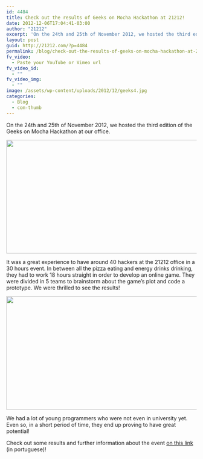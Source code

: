 ```yaml
---
id: 4484
title: Check out the results of Geeks on Mocha Hackathon at 21212!
date: 2012-12-06T17:04:41-03:00
author: "21212"
excerpt: 'On the 24th and 25th of November 2012, we hosted the third edition of the Geeks on Mocha Hackathon at our office. '
layout: post
guid: http://21212.com/?p=4484
permalink: /blog/check-out-the-results-of-geeks-on-mocha-hackathon-at-21212/
fv_video:
  - Paste your YouTube or Vimeo url
fv_video_id:
  - ""
fv_video_img:
  - ""
image: /assets/wp-content/uploads/2012/12/geeks4.jpg
categories:
  - Blog
  - com-thumb
---
```

On the 24th and 25th of November 2012, we hosted the third edition of the Geeks on Mocha Hackathon at our office.

[<img src="{{ site.url }}/assets/wp-content/uploads/2012/12/geeks4.jpg" alt="" title="geeks4" width="540" height="300" class="aligncenter size-full wp-image-4491" srcset="{{ site.url }}/assets/wp-content/uploads/2012/12/geeks4.jpg 540w, {{ site.url }}/assets/wp-content/uploads/2012/12/geeks4-300x166.jpg 300w" sizes="(max-width: 540px) 100vw, 540px" />](http://21212.com/assets/wp-content/uploads/2012/12/geeks4.jpg)

It was a great experience to have around 40 hackers at the 21212 office in a 30 hours event. In between all the pizza eating and energy drinks drinking, they had to work 18 hours straight in order to develop an online game. They were divided in 5 teams to brainstorm about the game&#8217;s plot and code a prototype. We were thrilled to see the results!

[<img src="{{ site.url }}/assets/wp-content/uploads/2012/12/geeks3.jpg" alt="" title="geeks3" width="540" height="300" class="aligncenter size-full wp-image-4490" srcset="{{ site.url }}/assets/wp-content/uploads/2012/12/geeks3.jpg 540w, {{ site.url }}/assets/wp-content/uploads/2012/12/geeks3-300x166.jpg 300w" sizes="(max-width: 540px) 100vw, 540px" />](http://21212.com/assets/wp-content/uploads/2012/12/geeks3.jpg)

We had a lot of young programmers who were not even in university yet. Even so, in a short period of time, they end up proving to have great potential!

Check out some results and further information about the event [on this link](http://www.geeksonmocha.com/?p=1) (in portuguese)!